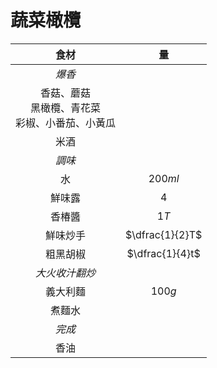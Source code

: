 # 蔬菜橄欖

|                           食材                           |       量        |
| :------------------------------------------------------: | :-------------: |
|                          *爆香*                          |                 |
| 香菇、蘑菇<br />黑橄欖、青花菜<br />彩椒、小番茄、小黃瓜 |                 |
|                           米酒                           |                 |
|                          *調味*                          |                 |
|                            水                            |     $200ml$     |
|                          鮮味露                          |       $4$       |
|                          香椿醬                          |      $1T$       |
|                         鮮味炒手                         | $\dfrac{1}{2}T$ |
|                         粗黑胡椒                         | $\dfrac{1}{4}t$ |
|                      *大火收汁翻炒*                      |                 |
|                         義大利麵                         |     $100g$      |
|                          煮麵水                          |                 |
|                          *完成*                          |                 |
|                           香油                           |                 |

